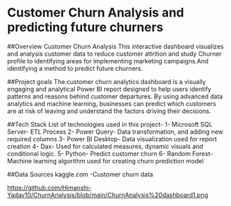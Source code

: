 # Customer Churn Analysis and predicting future churners

##Overview
Customer Churn Analysis
This interactive dashboard visualizes and analysis customer data to reduce customer attrition and study Churner profile to identifying areas for implementing marketing campaigns.And identifying a method to predict future churners.

##Project goals
The customer churn analytics dashboard is a visually engaging and analytical Power BI report designed to help users identify patterns and reasons behind customer departures. By using advanced data analytics and machine learning, businesses can predict which customers are at risk of leaving and understand the factors driving their decisions. 

##Tech Stack
List of technologies used in this project-
1- Microsoft SQL Server- ETL Process
2- Power Query- Data transformation, and adding new required columns
3- Power BI Desktop- Data visualization used for report creation
4- Dax- Used for calculated measures, dynamic visuals and conditional logic.
5- Python- Predict customer churn
6- Random Forest- Machine learning algorithm used for creating churn prediction model

##Data Sources
kaggle.com -Customer churn data

https://github.com/Himanshi-Yadav10/ChurnAnalysis/blob/main/ChurnAnalysis%20dashboard1.png
